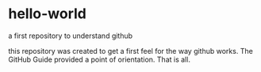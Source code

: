 # hello-world
a first repository to understand github

this repository was created to get a first feel for the way github works. The GitHub Guide provided a point of orientation.
That is all.
